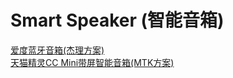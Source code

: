 # Smart Speaker (智能音箱)
[爱度蓝牙音箱(杰理方案)](https://user-images.githubusercontent.com/32056331/115489103-3305b580-a28e-11eb-8607-f0004e3da69b.png)   
[天猫精灵CC Mini带屏智能音箱(MTK方案)](https://user-images.githubusercontent.com/32056331/115512166-40ce3180-a2b4-11eb-8951-dcf3d820f46d.jpg)   

